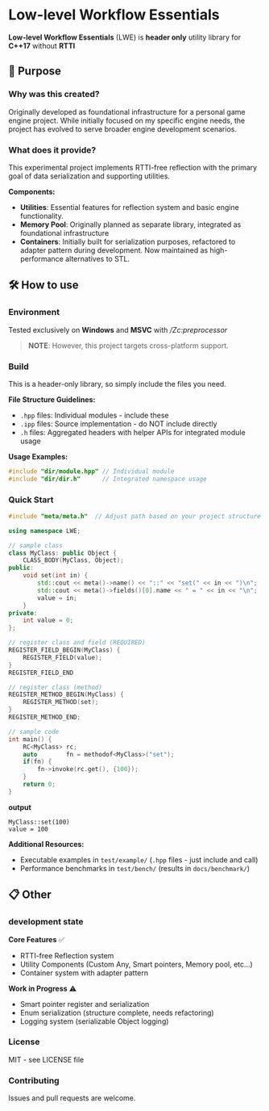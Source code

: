 # Low-level Workflow Essentials

**Low-level Workflow Essentials** (LWE) is **header only** utility library for **C++17** without **RTTI**

## 🎯 Purpose

### Why was this created?

Originally developed as foundational infrastructure for a personal game engine project. While initially focused on my specific engine needs, the project has evolved to serve broader engine development scenarios.

### What does it provide?

This experimental project implements RTTI-free reflection with the primary goal of data serialization and supporting utilities.

**Components:**

-   **Utilities**: Essential features for reflection system and basic engine functionality.
-   **Memory Pool**: Originally planned as separate library, integrated as foundational infrastructure
-   **Containers**: Initially built for serialization purposes, refactored to adapter pattern during development. Now maintained as high-performance alternatives to STL.

## 🛠️ How to use

### Environment

Tested exclusively on **Windows** and **MSVC** with _/Zc:preprocessor_

> **NOTE**: However, this project targets cross-platform support.

### Build

This is a header-only library, so simply include the files you need.

**File Structure Guidelines:**

-   `.hpp` files: Individual modules - include these
-   `.ipp` files: Source implementation - do NOT include directly
-   `.h` files: Aggregated headers with helper APIs for integrated module usage

**Usage Examples:**

```cpp
#include "dir/module.hpp" // Individual module
#include "dir/dir.h"      // Integrated namespace usage
```

### Quick Start

```cpp
#include "meta/meta.h"  // Adjust path based on your project structure

using namespace LWE;

// sample class
class MyClass: public Object {
    CLASS_BODY(MyClass, Object);
public:
    void set(int in) {
        std::cout << meta()->name() << "::" << "set(" << in << ")\n";
        std::cout << meta()->fields()[0].name << " = " << in << "\n";
        value = in;
    }
private:
    int value = 0;
};

// register class and field (REQUIRED)
REGISTER_FIELD_BEGIN(MyClass) {
    REGISTER_FIELD(value);
}
REGISTER_FIELD_END

// register class (method)
REGISTER_METHOD_BEGIN(MyClass) {
    REGISTER_METHOD(set);
}
REGISTER_METHOD_END;

// sample code
int main() {
    RC<MyClass> rc;
    auto        fn = methodof<MyClass>("set");
    if(fn) {
        fn->invoke(rc.get(), {100});
    }
    return 0;
}
```

**output**

```
MyClass::set(100)
value = 100
```

**Additional Resources:**

-   Executable examples in `test/example/` (`.hpp` files - just include and call)
-   Performance benchmarks in `test/bench/` (results in `docs/benchmark/`)

## 📋 Other

### development state

**Core Features** ✅

-   RTTI-free Reflection system
-   Utility Components (Custom Any, Smart pointers, Memory pool, etc...)
-   Container system with adapter pattern

**Work in Progress** ⚠️

-   Smart pointer register and serialization
-   Enum serialization (structure complete, needs refactoring)
-   Logging system (serializable Object logging)

### License

MIT - see LICENSE file

### Contributing

Issues and pull requests are welcome.
